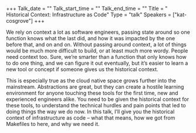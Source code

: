 +++
Talk_date = ""
Talk_start_time = ""
Talk_end_time = ""
Title = " Historical Context: Infrastructure as Code"
Type = "talk"
Speakers = ["kat-cosgrove"]
+++

We rely on context a lot as software engineers, passing state around so one function knows what the last did, and how it was impacted by the one before that, and on and on. Without passing around context, a lot of things would be much more difficult to build, or at least much more wordy. People need context too. Sure, we’re smarter than a function that only knows how to do one thing, and we can figure it out eventually, but it’s easier to learn a new tool or concept if someone gives us the historical context.

This is especially true as the cloud native space grows further into the mainstream. Abstractions are great, but they can create a hostile learning environment for anyone touching these tools for the first time, new and experienced engineers alike. You need to be given the historical context for these tools, to understand the technical hurdles and pain points that led to doing things the way we do now. In this talk, I’ll give you the historical context of infrastructure as code – what that means, how we got from Makefiles to here, and why we need it.
